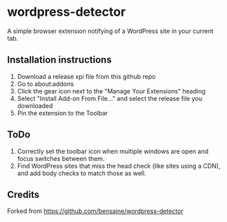# wordpress-detector
A simple browser extension notifying of a WordPress site in your current tab.

## Installation instructions
1. Download a release xpi file from this github repo
2. Go to about:addons
3. Click the gear icon next to the "Manage Your Extensions" heading
4. Select "Install Add-on From File..." and select the release file you downloaded
5. Pin the extension to the Toolbar

## ToDo
1. Correctly set the toolbar icon when multiple windows are open and focus switches between them.
2. Find WordPress sites that miss the head check (like sites using a CDN), and add body checks to match those as well.

## Credits
Forked from https://github.com/bensaine/wordpress-detector
